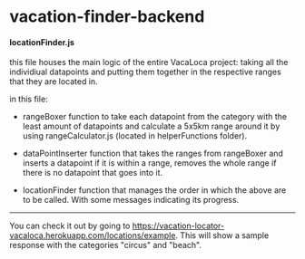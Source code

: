 # vacation-finder-backend

#### locationFinder.js

this file houses the main logic of the entire VacaLoca project: taking all the individiual datapoints and putting them together in the respective ranges that they are located in.

in this file:


- rangeBoxer function to take each datapoint from the category with the least amount of datapoints and calculate a 5x5km range around it by using rangeCalculator.js (located in helperFunctions folder). 

- dataPointInserter function that takes the ranges from rangeBoxer and inserts a datapoint if it is within a range, removes the whole range if there is no datapoint that goes into it.

- locationFinder function that manages the order in which the above are to be called. With some messages indicating its progress.
---

You can check it out by going to https://vacation-locator-vacaloca.herokuapp.com/locations/example. This will show a sample response with the categories "circus" and "beach".  
